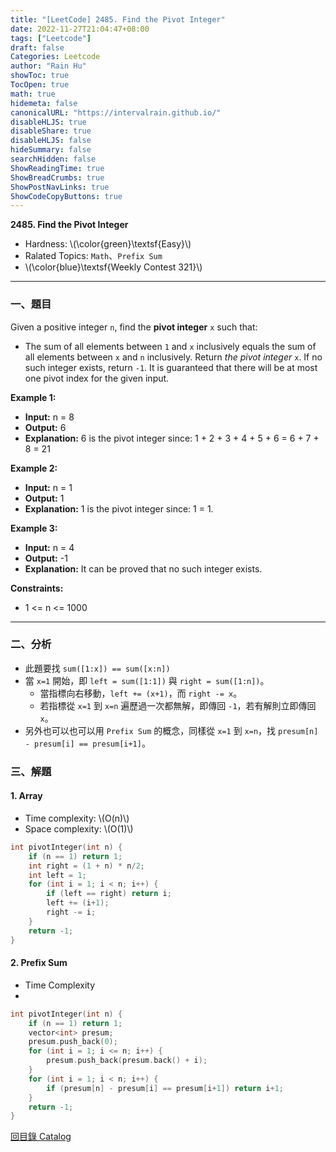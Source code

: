 ```yaml
---
title: "[LeetCode] 2485. Find the Pivot Integer"
date: 2022-11-27T21:04:47+08:00
tags: ["Leetcode"]
draft: false
Categories: Leetcode
author: "Rain Hu"
showToc: true
TocOpen: true
math: true
hidemeta: false
canonicalURL: "https://intervalrain.github.io/"
disableHLJS: true
disableShare: true
disableHLJS: false
hideSummary: false
searchHidden: false
ShowReadingTime: true
ShowBreadCrumbs: true
ShowPostNavLinks: true
ShowCodeCopyButtons: true
---
```

**2485. Find the Pivot Integer**
+ Hardness: \\(\color{green}\textsf{Easy}\\)
+ Ralated Topics: `Math`、`Prefix Sum`
+ \\(\color{blue}\textsf{Weekly Contest 321}\\)
---
### 一、題目
Given a positive integer `n`, find the **pivot integer** `x` such that:
+ The sum of all elements between `1` and `x` inclusively equals the sum of all elements between `x` and `n` inclusively.
Return *the pivot integer* `x`. If no such integer exists, return `-1`. It is guaranteed that there will be at most one pivot index for the given input.

**Example 1:**  
+ **Input:** n = 8
+ **Output:** 6
+ **Explanation:** 6 is the pivot integer since: 1 + 2 + 3 + 4 + 5 + 6 = 6 + 7 + 8 = 21

**Example 2:**
+ **Input:** n = 1
+ **Output:** 1
+ **Explanation:** 1 is the pivot integer since: 1 = 1.

**Example 3:**
+ **Input:** n = 4
+ **Output:** -1
+ **Explanation:** It can be proved that no such integer exists.

**Constraints:**
+ 1 <= n <= 1000
---

### 二、分析
+ 此題要找 `sum([1:x]) == sum([x:n])`
+ 當 `x=1` 開始，即 `left = sum([1:1])` 與 `right = sum([1:n])`。
    + 當指標向右移動，`left += (x+1)`，而 `right -= x`。
    + 若指標從 `x=1` 到 `x=n` 遍歷過一次都無解，即傳回 `-1`，若有解則立即傳回 `x`。
+ 另外也可以也可以用 `Prefix Sum` 的概念，同樣從 `x=1` 到 `x=n`，找 `presum[n] - presum[i] == presum[i+1]`。

### 三、解題
#### 1. Array
+ Time complexity: \\(O(n)\\)
+ Space complexity: \\(O(1)\\)
```C++
int pivotInteger(int n) {
    if (n == 1) return 1;
    int right = (1 + n) * n/2;
    int left = 1;
    for (int i = 1; i < n; i++) {
        if (left == right) return i;
        left += (i+1);
        right -= i;
    }
    return -1;
}
```
#### 2. Prefix Sum
+ Time Complexity
+ 
```C++
int pivotInteger(int n) {
    if (n == 1) return 1;
    vector<int> presum;
    presum.push_back(0);
    for (int i = 1; i <= n; i++) {
        presum.push_back(presum.back() + i);
    }
    for (int i = 1; i < n; i++) {
        if (presum[n] - presum[i] == presum[i+1]) return i+1;
    }
    return -1;
}
```
[回目錄 Catalog](/leetcode)
